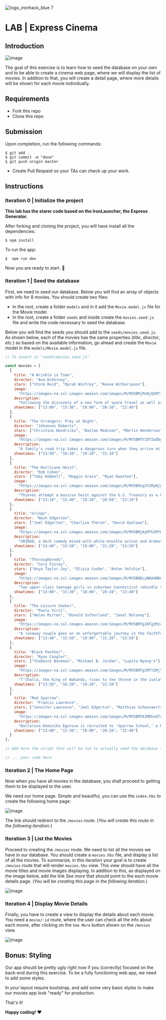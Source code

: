 ![logo_ironhack_blue 7](https://user-images.githubusercontent.com/23629340/40541063-a07a0a8a-601a-11e8-91b5-2f13e4e6b441.png)

# LAB | Express Cinema

## Introduction

![image](https://user-images.githubusercontent.com/23629340/36983687-49a3d64e-2093-11e8-8b86-b11813f0cdba.png)

The goal of this exercise is to learn how to seed the database on your own and to be able to create a cinema web page, where we will display the list of movies. In addition to that, you will create a detail page, where more details will be shown for each movie individually.

## Requirements

- Fork this repo
- Clone this repo

## Submission

Upon completion, run the following commands:

```
$ git add .
$ git commit -m "done"
$ git push origin master
```

- Create Pull Request so your TAs can check up your work.

## Instructions

### Iteration 0 | Initialize the project

**This lab has the starer code based on the IronLauncher, the Express Generator.**

After forking and cloning the project, you will have install all the dependencies:

```shell
$ npm install
```

To run the app:

```shell
$  npm run dev
```

Now you are ready to start. 🚀

### Iteration 1 | Seed the database

First, we need to seed our database. Below you will find an array of objects with info for 8 movies. You should create two files:

- In the root, create a folder `models` and in it add the `Movie.model.js` file for the Movie model.
- In the root, create a folder `seeds` and inside create the `movies.seed.js` file and write the code necessary to seed the database.

Below you will find the seeds you should add to the `seeds/movies.seed.js`. As shown below, each of the movies has the same properties (_title_, _director_, etc.) so based on the available information, go ahead and create the `Movie` model in the `models/Movie.model.js` file.

```javascript
// To insert in "seeds/movies.seed.js"

const movies = [
  {
    title: "A Wrinkle in Time",
    director: "Ava DuVernay",
    stars: ["Storm Reid", "Oprah Winfrey", "Reese Witherspoon"],
    image:
      "https://images-na.ssl-images-amazon.com/images/M/MV5BMjMxNjQ5MTI3MV5BMl5BanBnXkFtZTgwMjQ2MTAyNDM@._V1_UX182_CR0,0,182,268_AL_.jpg",
    description:
      "Following the discovery of a new form of space travel as well as Meg's father's disappearance, she, her brother, and her friend must join three magical beings - Mrs. Whatsit, Mrs. Who, and Mrs. Which - to travel across the universe to rescue him from a terrible evil.",
    showtimes: ["13:00", "15:30", "18:00", "20:10", "22:40"]
  },
  {
    title: "The Strangers: Prey at Night",
    director: "Johannes Roberts",
    stars: ["Christina Hendricks", "Bailee Madison", "Martin Henderson"],
    image:
      "https://images-na.ssl-images-amazon.com/images/M/MV5BMTY1OTIwODgzMV5BMl5BanBnXkFtZTgwMzUyMDgzNDM@._V1_UX182_CR0,0,182,268_AL_.jpg",
    description:
      "A family's road trip takes a dangerous turn when they arrive at a secluded mobile home park to stay with some relatives and find it mysteriously deserted. Under the cover of darkness, three masked psychopaths pay them a visit to test the family's every limit as they struggle to survive.",
    showtimes: ["13:50", "16:20", "19:20", "22:10"]
  },
  {
    title: "The Hurricane Heist",
    director: "Rob Cohen",
    stars: ["Toby Kebbell", "Maggie Grace", "Ryan Kwanten"],
    image:
      "https://images-na.ssl-images-amazon.com/images/M/MV5BMzg3Y2MyNjgtMzk4ZS00OTU3LWEwZmMtN2Y0NTdlZjU0NGFiXkEyXkFqcGdeQXVyMTMxODk2OTU@._V1_UX182_CR0,0,182,268_AL_.jpg",
    description:
      "Thieves attempt a massive heist against the U.S. Treasury as a Category 5 hurricane approaches one of its Mint facilities.",
    showtimes: ["13:10", "15:40", "18:20", "20:50", "23:10"]
  },
  {
    title: "Gringo",
    director: "Nash Edgerton",
    stars: ["Joel Edgerton", "Charlize Theron", "David Oyelowo"],
    image:
      "https://images-na.ssl-images-amazon.com/images/M/MV5BMjAyMTk2MTQ3Ml5BMl5BanBnXkFtZTgwNDQ2ODE0NDM@._V1_UX182_CR0,0,182,268_AL_.jpg",
    description:
      "GRINGO, a dark comedy mixed with white-knuckle action and dramatic intrigue, explores the battle of survival for businessman Harold Soyinka (David Oyelowo) when he finds himself crossing the line from law-abiding citizen to wanted criminal.",
    showtimes: ["13:40", "15:50", "19:00", "21:20", "23:50"]
  },
  {
    title: "Thoroughbreds",
    director: "Cory Finley",
    stars: ["Anya Taylor-Joy", "Olivia Cooke", "Anton Yelchin"],
    image:
      "https://images-na.ssl-images-amazon.com/images/M/MV5BNDcyNDA4NDAzN15BMl5BanBnXkFtZTgwODQxMDQ5NDM@._V1_UX182_CR0,0,182,268_AL_.jpg",
    description:
      "Two upper-class teenage girls in suburban Connecticut rekindle their unlikely friendship after years of growing apart. Together, they hatch a plan to solve both of their problems-no matter what the cost.",
    showtimes: ["13:00", "15:30", "18:00", "20:10", "22:40"]
  },
  {
    title: "The Leisure Seeker",
    director: "Paolo Virzì",
    stars: ["Helen Mirren", "Donald Sutherland", "Janel Moloney"],
    image:
      "https://images-na.ssl-images-amazon.com/images/M/MV5BMTg1NTg2MzcyNF5BMl5BanBnXkFtZTgwNjMwMDIzNDM@._V1_UX182_CR0,0,182,268_AL_.jpg",
    description:
      "A runaway couple goes on an unforgettable journey in the faithful old RV they call The Leisure Seeker, traveling from Boston to The Ernest Hemingway Home in Key West. They recapture their passion for life and their love for each other on a road trip that provides revelation and surprise right up to the very end.",
    showtimes: ["13:40", "15:50", "19:00", "21:20", "23:50"]
  },
  {
    title: "Black Panther",
    director: "Ryan Coogler",
    stars: ["Chadwick Boseman", "Michael B. Jordan", "Lupita Nyong'o"],
    image:
      "https://images-na.ssl-images-amazon.com/images/M/MV5BMTg1MTY2MjYzNV5BMl5BanBnXkFtZTgwMTc4NTMwNDI@._V1_UX182_CR0,0,182,268_AL_.jpg",
    description:
      "T'Challa, the King of Wakanda, rises to the throne in the isolated, technologically advanced African nation, but his claim is challenged by a vengeful outsider who was a childhood victim of T'Challa's father's mistake.",
    showtimes: ["13:50", "16:20", "19:20", "22:10"]
  },
  {
    title: "Red Sparrow",
    director: "Francis Lawrence",
    stars: ["Jennifer Lawrence", "Joel Edgerton", "Matthias Schoenaerts"],
    image:
      "https://images-na.ssl-images-amazon.com/images/M/MV5BMTA3MDkxOTc4NDdeQTJeQWpwZ15BbWU4MDAxNzgyNTQz._V1_UX182_CR0,0,182,268_AL_.jpg",
    description:
      "Ballerina Dominika Egorova is recruited to 'Sparrow School,' a Russian intelligence service where she is forced to use her body as a weapon. Her first mission, targeting a C.I.A. agent, threatens to unravel the security of both nations.",
    showtimes: ["13:00", "15:30", "18:00", "20:10", "22:40"]
  }
];

// Add here the script that will be run to actually seed the database (feel free to refer to the previous lesson)

// ... your code here
```

### Iteration 2 | The Home Page

Now when you have all movies in the database, you shall proceed to getting them to be displayed to the user.

We need our home page. Simple and beautiful, you can use the `index.hbs` to create the following home page:

![image](https://user-images.githubusercontent.com/23629340/36986664-acd6af14-209a-11e8-816d-b62417239c53.png)

The link should redirect to the `/movies` route. (_You will create this route in the following iteration._)

### Iteration 3 | List the Movies

Proceed to creating the `/movies` route. We need to list all the movies we have in our database. You should create a `movies.hbs` file, and display a list of all the movies.
To summarize, in this iteration your goal is to create `/movies` route that will render `movies.hbs` view. This view should have all the movie titles and movie images displaying. In addition to this, as displayed on the image below, add the link _See more_ that should point to the each movie details page. (_You will be creating this page in the following iteration._)

![image](https://user-images.githubusercontent.com/23629340/36986832-240fe492-209b-11e8-94de-a7334af41076.png)

### Iteration 4 | Display Movie Details

Finally, you have to create a view to display the details about each movie. You need a `movie/:id` route, where the user can check all the info about each movie, after clicking on the `See More` button shown on the `/movies` view.

![image](https://user-images.githubusercontent.com/23629340/36986933-6f8060b4-209b-11e8-8571-496914f9ae96.png)

## Bonus: Styling

Our app should be pretty ugly right now if you (correctly) focused on the back-end during this exercise. To be a fully functioning web app, we need to add some styles.

In your layout require bootstrap, and add some very basic styles to make our movies app look "ready" for production.

That's it!

**Happy coding!** :heart:
